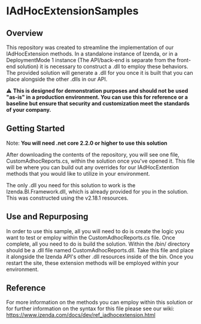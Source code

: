 # IAdHocExtensionSamples

## Overview

This repository was created to streamline the implementation of our IAdHocExtension methods. In a standalone instance of Izenda, or in a
DeploymentMode 1 instance (The API/back-end is separate from the front-end solution) it is necessary to construct a .dll to employ these behaviors.
The provided solution will generate a .dll for you once it is built that you can place alongside the other .dlls in our API.

 :warning: **This is designed for demonstration purposes and should not be used "as-is" in a production environment. You can use this for reference or a baseline but ensure that security and customization meet the standards of your company.**

## Getting Started 

Note: **You will need .net core 2.2.0 or higher to use this solution**

After downloading the contents of the repository, you will see one file, CustomAdhocReports.cs, within the solution once you've opened it. This file will be where
you can build out any overrides for our IAdHocExtention methods that you would like to utilize in your environment. 

The only .dll you need for this solution to work is the Izenda.BI.Framework.dll, which is already provided for you in the solution. This was constructed
using the v2.18.1 resources.

## Use and Repurposing

In order to use this sample, all you will need to do is create the logic you want to test or employ within the CustomAdhocReports.cs file. Once complete,
all you need to do is build the solution. Within the /bin/ directory should be a .dll file named CustomAdhocReports.dll. Take this file and place it alongside
the Izenda API's other .dll resources inside of the bin. Once you restart the site, these extension methods will be employed within your environment.

## Reference

For more information on the methods you can employ within this solution or for further information 
on the syntax for this file please see our wiki: https://www.izenda.com/docs/dev/ref_iadhocextension.html 
 